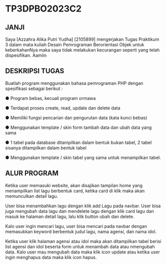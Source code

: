 # TP3DPBO2023C2

## JANJI 
Saya [Azzahra Alika Putri Yudha] [2105899] mengerjakan Tugas Praktikum 3 dalam mata kuliah Desain Pemrograman Berorientasi Objek untuk keberkahanNya maka saya tidak melakukan kecurangan seperti yang telah dispesifikan. Aamiin

## DESKRIPSI TUGAS
Buatlah program menggunakan bahasa pemrograman PHP dengan spesifikasi sebagai berikut : 

●  Program bebas, kecuali program ormawa

●  Terdapat proses create, read, update dan delete data

●  Memiliki fungsi pencarian dan pengurutan data (kata kunci bebas)

●  Menggunakan template / skin form tambah data dan ubah data yang sama

●  1 tabel pada database ditampilkan dalam bentuk bukan tabel, 2 tabel sisanya ditampilkan dalam bentuk tabel 

●  Menggunakan template / skin tabel yang sama untuk menampilkan tabel. 

## ALUR PROGRAM 
Ketika user memasuki website, akan disajikan tampilan home yang menampilkan list lagu berbentuk card, ketika card di klik maka akan memunculkan detail lagu. 

User bisa menambahkan lagu dengan klik add Lagu pada navbar. User bisa juga mengubah data lagu dan mendelete lagu dengan klik card lagu dan masuk ke halaman detail lagu, lalu klik button ubah dan delete. 

Kalo user ingin mencari lagu, user bisa mencari pada navbar dengan memasukkan keyword berbentuk judul lagu, nama agensi, dan nama idol. 

Ketika user klik halaman agensi atau idol maka akan ditampilkan tabel berisi list agensi dan idol beserta form untuk menambah data atau nmengubah data. Kalo user mau mengubah data maka klik icon update atau ketika user ingin menghapus data maka klik icon hapus. 
